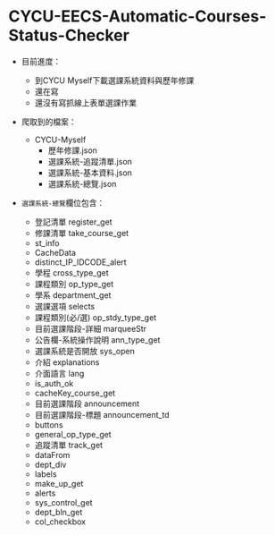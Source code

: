 # CYCU-EECS-Automatic-Courses-Status-Checker
- 目前進度：
    - 到CYCU Myself下載選課系統資料與歷年修課
    - 還在寫
    - 還沒有寫抓線上表單選課作業

- 爬取到的檔案：
    - CYCU-Myself
        - 歷年修課.json
        - 選課系統-追蹤清單.json
        - 選課系統-基本資料.json
        - 選課系統-總覽.json

- ```選課系統-總覽```欄位包含：
    - 登記清單 register_get
    - 修課清單 take_course_get
    - st_info
    - CacheData
    - distinct_IP_IDCODE_alert
    - 學程 cross_type_get
    - 課程類別 op_type_get
    - 學系 department_get
    - 選課選項 selects
    - 課程類別(必/選) op_stdy_type_get
    - 目前選課階段-詳細 marqueeStr
    - 公告欄-系統操作說明 ann_type_get
    - 選課系統是否開放 sys_open
    - 介紹 explanations
    - 介面語言 lang
    - is_auth_ok
    - cacheKey_course_get
    - 目前選課階段 announcement
    - 目前選課階段-標題 announcement_td
    - buttons
    - general_op_type_get
    - 追蹤清單 track_get
    - dataFrom
    - dept_div
    - labels
    - make_up_get
    - alerts
    - sys_control_get
    - dept_bln_get
    - col_checkbox